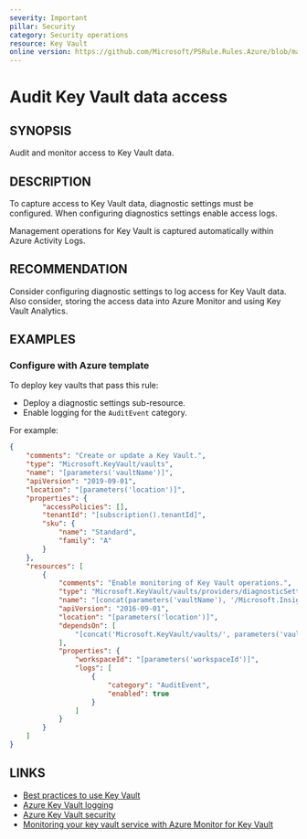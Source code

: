 ```yaml
---
severity: Important
pillar: Security
category: Security operations
resource: Key Vault
online version: https://github.com/Microsoft/PSRule.Rules.Azure/blob/main/docs/rules/en/Azure.KeyVault.Logs.md
---
```


# Audit Key Vault data access

## SYNOPSIS

Audit and monitor access to Key Vault data.

## DESCRIPTION

To capture access to Key Vault data, diagnostic settings must be configured.
When configuring diagnostics settings enable access logs.

Management operations for Key Vault is captured automatically within Azure Activity Logs.

## RECOMMENDATION

Consider configuring diagnostic settings to log access for Key Vault data.
Also consider, storing the access data into Azure Monitor and using Key Vault Analytics.

## EXAMPLES

### Configure with Azure template

To deploy key vaults that pass this rule:

- Deploy a diagnostic settings sub-resource.
- Enable logging for the `AuditEvent` category.

For example:

```json
{
    "comments": "Create or update a Key Vault.",
    "type": "Microsoft.KeyVault/vaults",
    "name": "[parameters('vaultName')]",
    "apiVersion": "2019-09-01",
    "location": "[parameters('location')]",
    "properties": {
        "accessPolicies": [],
        "tenantId": "[subscription().tenantId]",
        "sku": {
            "name": "Standard",
            "family": "A"
        }
    },
    "resources": [
        {
            "comments": "Enable monitoring of Key Vault operations.",
            "type": "Microsoft.KeyVault/vaults/providers/diagnosticSettings",
            "name": "[concat(parameters('vaultName'), '/Microsoft.Insights/service')]",
            "apiVersion": "2016-09-01",
            "location": "[parameters('location')]",
            "dependsOn": [
                "[concat('Microsoft.KeyVault/vaults/', parameters('vaultName'))]"
            ],
            "properties": {
                "workspaceId": "[parameters('workspaceId')]",
                "logs": [
                    {
                        "category": "AuditEvent",
                        "enabled": true
                    }
                ]
            }
        }
    ]
}
```

## LINKS

- [Best practices to use Key Vault](https://docs.microsoft.com/azure/key-vault/general/best-practices)
- [Azure Key Vault logging](https://docs.microsoft.com/azure/key-vault/general/logging)
- [Azure Key Vault security](https://docs.microsoft.com/azure/key-vault/general/security-overview#logging-and-monitoring)
- [Monitoring your key vault service with Azure Monitor for Key Vault](https://docs.microsoft.com/azure/azure-monitor/insights/key-vault-insights-overview)
